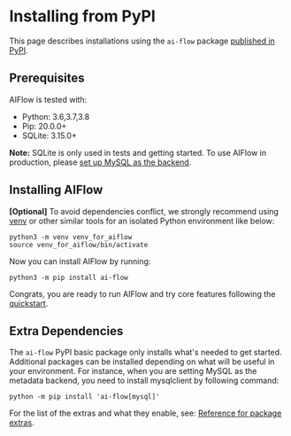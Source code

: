 # Installing from PyPI

This page describes installations using the `ai-flow` package [published in PyPI](https://pypi.org/project/ai-flow/).

## Prerequisites

AIFlow is tested with:

* Python: 3.6,3.7,3.8
* Pip: 20.0.0+
* SQLite: 3.15.0+

**Note:** SQLite is only used in tests and getting started. To use AIFlow in production, please [set up MySQL as the backend](../how_to_guides/set_up_mysql_as_backend.md).

## Installing AIFlow

**[Optional]** To avoid dependencies conflict, we strongly recommend using [venv](https://docs.python.org/3.7/library/venv.html) or other similar tools for an isolated Python environment like below:

```shell
python3 -m venv venv_for_aiflow
source venv_for_aiflow/bin/activate
```

Now you can install AIFlow by running:

```shell script
python3 -m pip install ai-flow
```

Congrats, you are ready to run AIFlow and try core features following the [quickstart](../get_started/quickstart/locally.md).

## Extra Dependencies

The `ai-flow` PyPI basic package only installs what's needed to get started. Additional packages can be installed depending on what will be useful in your environment. For instance, when you are setting MySQL as the metadata backend, you need to install mysqlclient by following command:

```shell
python -m pip install 'ai-flow[mysql]'
```

For the list of the extras and what they enable, see: [Reference for package extras](../../reference/extra_packages.md).